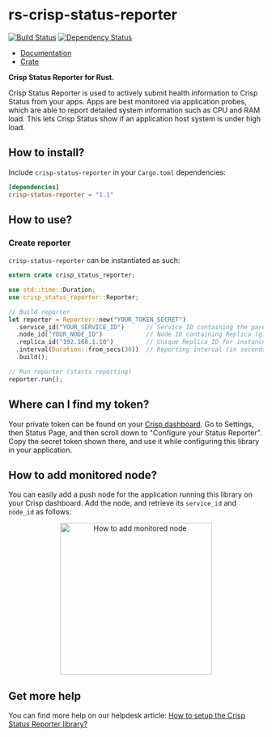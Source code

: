 # rs-crisp-status-reporter

[![Build Status](https://img.shields.io/travis/crisp-im/rs-crisp-status-reporter/master.svg)](https://travis-ci.org/crisp-im/rs-crisp-status-reporter) [![Dependency Status](https://deps.rs/repo/github/crisp-im/rs-crisp-status-reporter/status.svg)](https://deps.rs/repo/github/crisp-im/rs-crisp-status-reporter)

* [Documentation](https://docs.rs/crate/crisp-status-reporter)
* [Crate](https://crates.io/crates/crisp-status-reporter)

**Crisp Status Reporter for Rust.**

Crisp Status Reporter is used to actively submit health information to Crisp Status from your apps. Apps are best monitored via application probes, which are able to report detailed system information such as CPU and RAM load. This lets Crisp Status show if an application host system is under high load.

## How to install?

Include `crisp-status-reporter` in your `Cargo.toml` dependencies:

```toml
[dependencies]
crisp-status-reporter = "1.1"
```

## How to use?

### Create reporter

`crisp-status-reporter` can be instantiated as such:

```rust
extern crate crisp_status_reporter;

use std::time::Duration;
use crisp_status_reporter::Reporter;

// Build reporter
let reporter = Reporter::new("YOUR_TOKEN_SECRET")
  .service_id("YOUR_SERVICE_ID")      // Service ID containing the parent Node for Replica (given by Crisp)
  .node_id("YOUR_NODE_ID")            // Node ID containing Replica (given by Crisp)
  .replica_id("192.168.1.10")         // Unique Replica ID for instance (ie. your IP on the LAN)
  .interval(Duration::from_secs(30))  // Reporting interval (in seconds; defaults to 30 seconds if not set)
  .build();

// Run reporter (starts reporting)
reporter.run();
```

## Where can I find my token?

Your private token can be found on your [Crisp dashboard](https://app.crisp.chat/). Go to Settings, then Status Page, and then scroll down to "Configure your Status Reporter". Copy the secret token shown there, and use it while configuring this library in your application.

## How to add monitored node?

You can easily add a push node for the application running this library on your Crisp dashboard. Add the node, and retrieve its `service_id` and `node_id` as follows:

<p align="center">
  <img height="300" src="https://crisp-im.github.io/rs-crisp-status-reporter/images/setup.gif" alt="How to add monitored node">
</p>

## Get more help

You can find more help on our helpdesk article: [How to setup the Crisp Status Reporter library?](https://help.crisp.chat/en/article/how-to-setup-the-crisp-status-reporter-library-1koqk09/)

